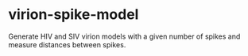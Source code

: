 # virion-spike-model
Generate HIV and SIV virion models with a given number of spikes and measure distances between spikes.
